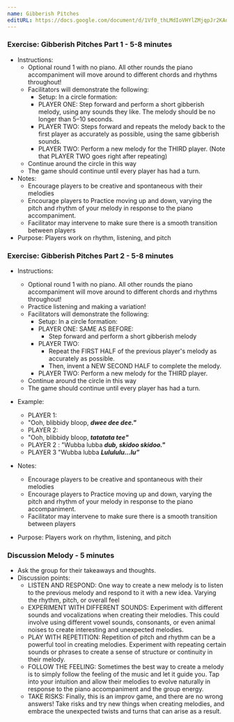 ```yaml
---
name: Gibberish Pitches
editURL: https://docs.google.com/document/d/1Vf0_thLMdIoVHYlZMjqpJr2KAqWiKgS_HRrhw6f9dKI/edit
---
```


### Exercise: Gibberish Pitches Part 1 \- 5-8 minutes

* Instructions:   
  * Optional round 1 with no piano. All other rounds the piano accompaniment will move around to different chords and rhythms throughout\!  
  * Facilitators will demonstrate the following:  
    * Setup: In a circle formation:  
    * PLAYER ONE: Step forward and perform a short gibberish melody, using any sounds they like. The melody should be no longer than 5–10 seconds.  
    * PLAYER TWO: Steps forward and repeats the melody back to the first player as accurately as possible, using the same gibberish sounds.  
    * PLAYER TWO: Perform a new melody for the THIRD player. (Note that PLAYER TWO goes right after repeating)  
  * Continue around the circle in this way  
  * The game should continue until every player has had a turn.  
* Notes:  
  * Encourage players to be creative and spontaneous with their melodies  
  * Encourage players to Practice moving up and down, varying the pitch and rhythm of your melody in response to the piano accompaniment.  
  * Facilitator may intervene to make sure there is a smooth transition between players  
* Purpose: Players work on rhythm, listening, and pitch

### Exercise: Gibberish Pitches Part 2 \- 5-8 minutes

* Instructions:   
  * Optional round 1 with no piano. All other rounds the piano accompaniment will move around to different chords and rhythms throughout\!  
  * Practice listening and making a variation\!  
  * Facilitators will demonstrate the following:  
    * Setup: In a circle formation:  
    * PLAYER ONE: SAME AS BEFORE:  
      * Step forward and perform a short gibberish melody  
    * PLAYER TWO:   
      * Repeat the FIRST HALF of the previous player's melody as accurately as possible.   
      * Then, invent a NEW SECOND HALF to complete the melody.  
    * PLAYER TWO: Perform a new melody for the THIRD player.  
  * Continue around the circle in this way  
  * The game should continue until every player has had a turn.  
* Example:  
  * PLAYER 1:   
  * "Ooh, blibbidy bloop, ***dwee dee dee."***  
  * PLAYER  2:   
  * "Ooh, blibbidy bloop, ***tatatata tee"***  
  * PLAYER 2 : "Wubba lubba ***dub, skidoo skidoo."***  
  * PLAYER 3 "Wubba lubba ***Lulululu…lu”***  
      
* Notes:  
  * Encourage players to be creative and spontaneous with their melodies  
  * Encourage players to Practice moving up and down, varying the pitch and rhythm of your melody in response to the piano accompaniment.  
  * Facilitator may intervene to make sure there is a smooth transition between players  
* Purpose: Players work on rhythm, listening, and pitch

### Discussion Melody \- 5 minutes

* Ask the group for their takeaways and thoughts.  
* Discussion points:  
  * LISTEN AND RESPOND: One way to create a new melody is to listen to the previous melody and respond to it with a new idea. Varying the rhythm, pitch, or overall feel   
  * EXPERIMENT WITH DIFFERENT SOUNDS: Experiment with different sounds and vocalizations when creating their melodies. This could involve using different vowel sounds, consonants, or even animal noises to create interesting and unexpected melodies.  
  * PLAY WITH REPETITION: Repetition of pitch and rhythm can be a powerful tool in creating melodies. Experiment with repeating certain sounds or phrases to create a sense of structure or continuity in their melody.  
  * FOLLOW THE FEELING: Sometimes the best way to create a melody is to simply follow the feeling of the music and let it guide you. Tap into your intuition and allow their melodies to evolve naturally in response to the piano accompaniment and the group energy.  
  * TAKE RISKS: Finally, this is an improv game, and there are no wrong answers\! Take risks and try new things when creating melodies, and embrace the unexpected twists and turns that can arise as a result.

##